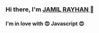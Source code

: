  
<h3 >Hi there, I'm <a href="https://jamil-rayhan.netlify.app/">JAMIL RAYHAN </a>  👋</h3>
<!-- align="center" -->
<h4>I'm in love with 😍 Javascript 😍</h4>

